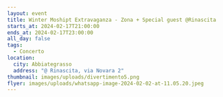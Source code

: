```yaml
---
layout: event
title: Winter Moshipt Extravaganza - Zona + Special guest @Rinascita
starts_at: 2024-02-17T21:00:00
ends_at: 2024-02-17T23:00:00
all_day: false
tags:
  - Concerto
location:
  city: Abbiategrasso
  address: "@ Rinascita, via Novara 2"
thumbnail: images/uploads/divertimento5.png
flyer: images/uploads/whatsapp-image-2024-02-02-at-11.05.20.jpeg
---
```

